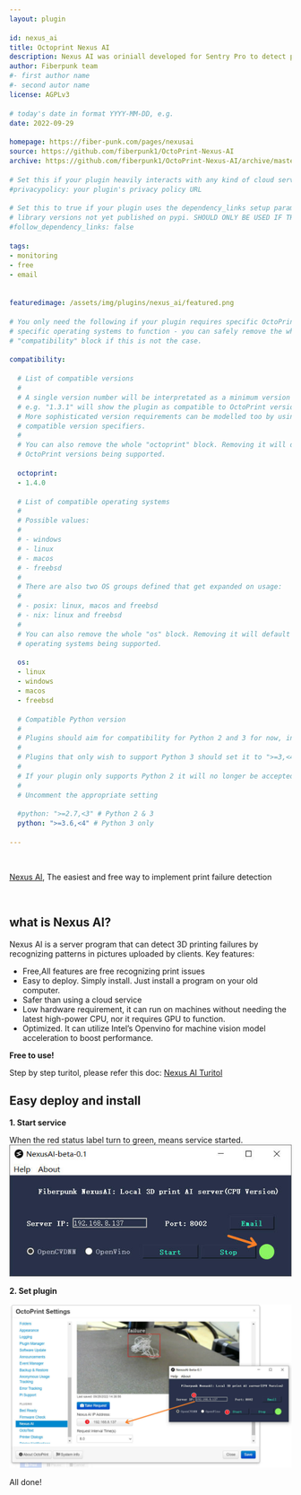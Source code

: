 ```yaml
---
layout: plugin

id: nexus_ai
title: Octoprint Nexus AI
description: Nexus AI was oriniall developed for Sentry Pro to detect print failure. Fiberpunk  make it free and accessible to as many 3D printer users as possible. 
author: Fiberpunk team
#- first author name
#- second autor name
license: AGPLv3

# today's date in format YYYY-MM-DD, e.g.
date: 2022-09-29

homepage: https://fiber-punk.com/pages/nexusai
source: https://github.com/fiberpunk1/OctoPrint-Nexus-AI
archive: https://github.com/fiberpunk1/OctoPrint-Nexus-AI/archive/master.zip

# Set this if your plugin heavily interacts with any kind of cloud services.
#privacypolicy: your plugin's privacy policy URL

# Set this to true if your plugin uses the dependency_links setup parameter to include
# library versions not yet published on pypi. SHOULD ONLY BE USED IF THERE IS NO OTHER OPTION!
#follow_dependency_links: false

tags:
- monitoring
- free
- email


featuredimage: /assets/img/plugins/nexus_ai/featured.png

# You only need the following if your plugin requires specific OctoPrint versions or
# specific operating systems to function - you can safely remove the whole
# "compatibility" block if this is not the case.

compatibility:

  # List of compatible versions
  #
  # A single version number will be interpretated as a minimum version requirement,
  # e.g. "1.3.1" will show the plugin as compatible to OctoPrint versions 1.3.1 and up.
  # More sophisticated version requirements can be modelled too by using PEP440
  # compatible version specifiers.
  #
  # You can also remove the whole "octoprint" block. Removing it will default to all
  # OctoPrint versions being supported.

  octoprint:
  - 1.4.0

  # List of compatible operating systems
  #
  # Possible values:
  #
  # - windows
  # - linux
  # - macos
  # - freebsd
  #
  # There are also two OS groups defined that get expanded on usage:
  #
  # - posix: linux, macos and freebsd
  # - nix: linux and freebsd
  #
  # You can also remove the whole "os" block. Removing it will default to all
  # operating systems being supported.

  os:
  - linux
  - windows
  - macos
  - freebsd

  # Compatible Python version
  #
  # Plugins should aim for compatibility for Python 2 and 3 for now, in which case the value should be ">=2.7,<4".
  #
  # Plugins that only wish to support Python 3 should set it to ">=3,<4".
  #
  # If your plugin only supports Python 2 it will no longer be accepted on the plugin repository.
  #
  # Uncomment the appropriate setting

  #python: ">=2.7,<3" # Python 2 & 3
  python: ">=3.6,<4" # Python 3 only

---
```

<br />

<p class="lead"> <a href="https://fiber-punk.com/pages/nexusai">Nexus AI</a>, The easiest and free way to implement print failure detection</p>

<br />

## what is Nexus AI?

Nexus AI is a server program that can detect 3D printing failures by recognizing patterns in pictures uploaded by clients. 
Key features: 
- Free,All features are free recognizing print issues
- Easy to deploy.  Simply install. Just install a program on your old computer.
- Safer than using a cloud service
- Low hardware requirement, it can run on machines without needing the latest high-power CPU, nor it requires GPU to function. 
- Optimized. It can utilize Intel’s Openvino for machine vision model acceleration to boost performance. 

**Free to use!**

Step by step turitol, please refer this doc: [Nexus AI Turitol](https://docs.google.com/presentation/d/17tiNloVBMYsRRr2qnuSZILDhk4pYkyATVpw55qvDMcA/edit?usp=sharing)

## Easy deploy and install

**1. Start service**

When the red status label turn to green, means service started.
![img](/assets/img/plugins/nexus_ai/Octoscreen-3.jpg)

**2. Set plugin**

![img](/assets/img/plugins/nexus_ai/Octoscreen-4.jpg)


All done!